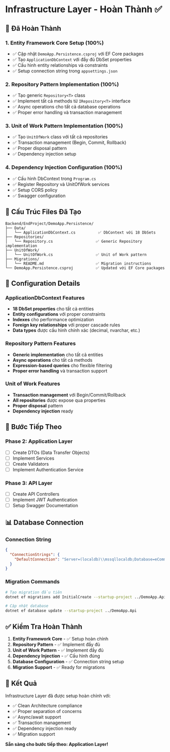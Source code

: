 # Infrastructure Layer - Hoàn Thành ✅

## 🎯 Đã Hoàn Thành

### 1. Entity Framework Core Setup (100%)
- ✅ Cập nhật `DemoApp.Persistence.csproj` với EF Core packages
- ✅ Tạo `ApplicationDbContext` với đầy đủ DbSet properties
- ✅ Cấu hình entity relationships và constraints
- ✅ Setup connection string trong `appsettings.json`

### 2. Repository Pattern Implementation (100%)
- ✅ Tạo generic `Repository<T>` class
- ✅ Implement tất cả methods từ `IRepository<T>` interface
- ✅ Async operations cho tất cả database operations
- ✅ Proper error handling và transaction management

### 3. Unit of Work Pattern Implementation (100%)
- ✅ Tạo `UnitOfWork` class với tất cả repositories
- ✅ Transaction management (Begin, Commit, Rollback)
- ✅ Proper disposal pattern
- ✅ Dependency injection setup

### 4. Dependency Injection Configuration (100%)
- ✅ Cấu hình DbContext trong `Program.cs`
- ✅ Register Repository và UnitOfWork services
- ✅ Setup CORS policy
- ✅ Swagger configuration

## 📁 Cấu Trúc Files Đã Tạo

```
Backend/EndProject/DemoApp.Persistence/
├── Data/
│   └── ApplicationDbContext.cs          ✅ DbContext với 18 DbSets
├── Repositories/
│   └── Repository.cs                   ✅ Generic Repository implementation
├── UnitOfWork/
│   └── UnitOfWork.cs                   ✅ Unit of Work pattern
├── Migrations/
│   └── README.md                       ✅ Migration instructions
└── DemoApp.Persistence.csproj          ✅ Updated với EF Core packages
```

## 🔧 Configuration Details

### ApplicationDbContext Features
- **18 DbSet properties** cho tất cả entities
- **Entity configurations** với proper constraints
- **Indexes** cho performance optimization
- **Foreign key relationships** với proper cascade rules
- **Data types** được cấu hình chính xác (decimal, nvarchar, etc.)

### Repository Pattern Features
- **Generic implementation** cho tất cả entities
- **Async operations** cho tất cả methods
- **Expression-based queries** cho flexible filtering
- **Proper error handling** và transaction support

### Unit of Work Features
- **Transaction management** với Begin/Commit/Rollback
- **All repositories** được expose qua properties
- **Proper disposal** pattern
- **Dependency injection** ready

## 🚀 Bước Tiếp Theo

### Phase 2: Application Layer
- [ ] Create DTOs (Data Transfer Objects)
- [ ] Implement Services
- [ ] Create Validators
- [ ] Implement Authentication Service

### Phase 3: API Layer
- [ ] Create API Controllers
- [ ] Implement JWT Authentication
- [ ] Setup Swagger Documentation

## 📊 Database Connection

### Connection String
```json
{
  "ConnectionStrings": {
    "DefaultConnection": "Server=(localdb)\\mssqllocaldb;Database=eCommerceDB;Trusted_Connection=true;MultipleActiveResultSets=true"
  }
}
```

### Migration Commands
```bash
# Tạo migration đầu tiên
dotnet ef migrations add InitialCreate --startup-project ../DemoApp.Api

# Cập nhật database
dotnet ef database update --startup-project ../DemoApp.Api
```

## ✅ Kiểm Tra Hoàn Thành

1. **Entity Framework Core** - ✅ Setup hoàn chỉnh
2. **Repository Pattern** - ✅ Implement đầy đủ
3. **Unit of Work Pattern** - ✅ Implement đầy đủ
4. **Dependency Injection** - ✅ Cấu hình đúng
5. **Database Configuration** - ✅ Connection string setup
6. **Migration Support** - ✅ Ready for migrations

## 🎉 Kết Quả

Infrastructure Layer đã được setup hoàn chỉnh với:
- ✅ Clean Architecture compliance
- ✅ Proper separation of concerns
- ✅ Async/await support
- ✅ Transaction management
- ✅ Dependency injection ready
- ✅ Migration support

**Sẵn sàng cho bước tiếp theo: Application Layer!** 